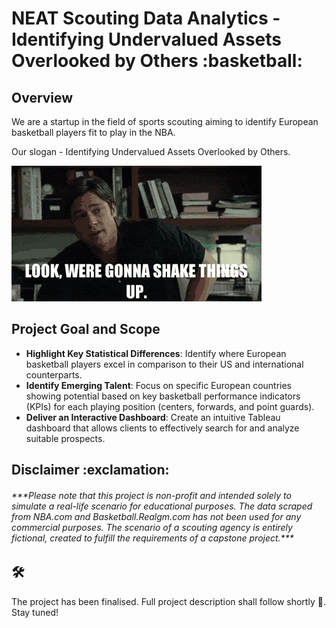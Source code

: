 <h1> NEAT Scouting Data Analytics - Identifying Undervalued Assets Overlooked by Others :basketball: </h1>  

<h2> Overview </h2>  

We are a startup in the field of sports scouting aiming to identify European basketball players fit to play in the NBA.  

Our slogan - Identifying Undervalued Assets Overlooked by Others.  

![](pics/bradpittmoneyball.gif)  

<h2> Project Goal and Scope </h2>  

*  **Highlight Key Statistical Differences**: Identify where European basketball players excel in comparison to their US and international counterparts.
*  **Identify Emerging Talent**: Focus on specific European countries showing potential based on key basketball performance indicators (KPIs) for each playing position (centers, forwards, and point guards).
*  **Deliver an Interactive Dashboard**: Create an intuitive Tableau dashboard that allows clients to effectively search for and analyze suitable prospects.

<h2> Disclaimer :exclamation:</h2>

<h6>***Please note that this project is non-profit and intended solely to simulate a real-life scenario for educational purposes. The data scraped from NBA.com and Basketball.Realgm.com has not been used for any commercial purposes. The scenario of a scouting agency is entirely fictional, created to fulfill the requirements of a capstone project.***</h6>

<h2>🛠️</h2>


The project has been finalised. Full project description shall follow shortly :hammer:. Stay tuned!
